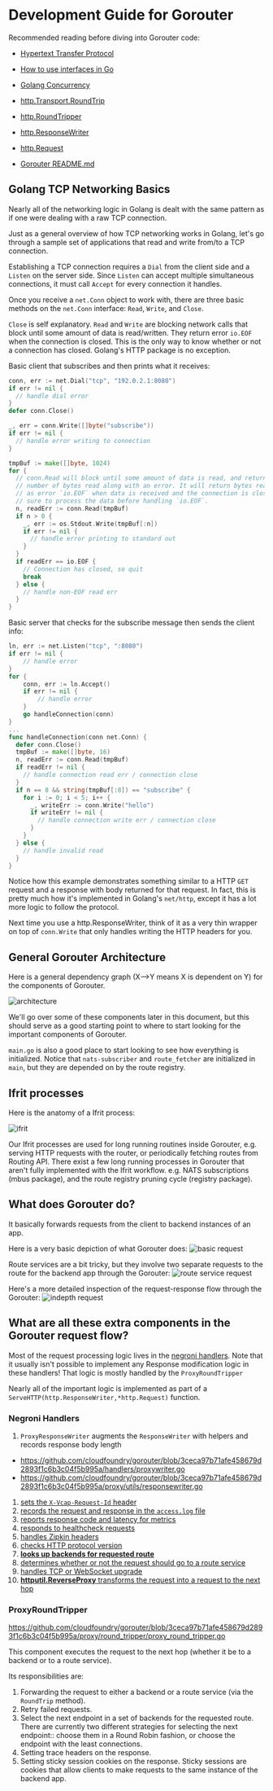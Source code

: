 # Development Guide for Gorouter

Recommended reading before diving into Gorouter code:
- [Hypertext Transfer Protocol](https://en.wikipedia.org/wiki/Hypertext_Transfer_Protocol#Message_format)
- [How to use interfaces in Go](http://jordanorelli.com/post/32665860244/how-to-use-interfaces-in-go)
- [Golang Concurrency](http://www.golangbootcamp.com/book/concurrency)
- [http.Transport.RoundTrip](https://golang.org/pkg/net/http/#Transport.RoundTrip)
- [http.RoundTripper](https://golang.org/pkg/net/http/#RoundTripper)
- [http.ResponseWriter](https://golang.org/pkg/net/http/#ResponseWriter)
- [http.Request](https://golang.org/pkg/net/http/#Request)

- [Gorouter README.md](https://github.com/cloudfoundry/gorouter)

## Golang TCP Networking Basics
Nearly all of the networking logic in Golang is dealt with the same pattern
as if one were dealing with a raw TCP connection.

Just as a general overview of how TCP networking works in Golang, let's go
through a sample set of applications that read and write from/to a TCP
connection.

Establishing a TCP connection requires a `Dial` from the client side and a
`Listen` on the server side. Since `Listen` can accept multiple simultaneous
connections, it must call `Accept` for every connection it handles.

Once you receive a `net.Conn` object to work with, there are three basic
methods on the `net.Conn` interface: `Read`, `Write`, and `Close`.

`Close` is self explanatory. `Read` and `Write` are blocking network calls that
block until some amount of data is read/written. They return error `io.EOF` when
the connection is closed. This is the only way to know whether or not a
connection has closed. Golang's HTTP package is no exception.

Basic client that subscribes and then prints what it receives:
```go
conn, err := net.Dial("tcp", "192.0.2.1:8080")
if err != nil {
  // handle dial error
}
defer conn.Close()

_, err = conn.Write([]byte("subscribe"))
if err != nil {
  // handle error writing to connection
}

tmpBuf := make([]byte, 1024)
for {
  // conn.Read will block until some amount of data is read, and returns the
  // number of bytes read along with an error. It will return bytes read as well
  // as error `io.EOF` when data is received and the connection is closed, so be
  // sure to process the data before handling `io.EOF`.
  n, readErr := conn.Read(tmpBuf)
  if n > 0 {
    _, err := os.Stdout.Write(tmpBuf[:n])
    if err != nil {
      // handle error printing to standard out
    }
  }
  if readErr == io.EOF {
    // Connection has closed, so quit
    break
  } else {
    // handle non-EOF read err
  }
}
```

Basic server that checks for the subscribe message then sends the client info:
```go
ln, err := net.Listen("tcp", ":8080")
if err != nil {
	// handle error
}
for {
	conn, err := ln.Accept()
	if err != nil {
		// handle error
	}
	go handleConnection(conn)
}
...
func handleConnection(conn net.Conn) {
  defer conn.Close()
  tmpBuf := make([]byte, 16)
  n, readErr := conn.Read(tmpBuf)
  if readErr != nil {
    // handle connection read err / connection close
  }
  if n == 8 && string(tmpBuf[:8]) == "subscribe" {
    for i := 0; i < 5; i++ {
      _, writeErr := conn.Write("hello")
      if writeErr != nil {
        // handle connection write err / connection close
      }
    }
  } else {
    // handle invalid read
  }
}
```

Notice how this example demonstrates something similar to a HTTP `GET` request
and a response with body returned for that request. In fact, this is pretty
much how it's implemented in Golang's `net/http`, except it has a lot more
logic to follow the protocol.

Next time you use a http.ResponseWriter, think of it as a very thin wrapper
on top of `conn.Write` that only handles writing the HTTP headers for you.

## General Gorouter Architecture

Here is a general dependency graph (X-->Y means X is dependent on Y) for
the components of Gorouter.

![architecture](https://cdn.rawgit.com/flawedmatrix/gorouter-architecture-docs/master/architecture.svg)

We'll go over some of these components later in this document, but this should
serve as a good starting point to where to start looking for the important
components of Gorouter.

`main.go` is also a good place to start looking to see how everything is
initialized. Notice that `nats-subscriber` and `route_fetcher` are initialized
in `main`, but they are depended on by the route registry.

## Ifrit processes
Here is the anatomy of a Ifrit process:

![ifrit](https://cdn.rawgit.com/flawedmatrix/gorouter-architecture-docs/master/ifrit.svg)

Our Ifrit processes are used for long running routines inside Gorouter,
e.g. serving HTTP requests with the router, or periodically fetching routes
from Routing API. There exist a few long running processes in Gorouter that
aren't fully implemented with the Ifrit workflow. e.g. NATS subscriptions
(mbus package), and the route registry pruning cycle (registry package).

## What does Gorouter do?
It basically forwards requests from the client to backend instances of an app.

Here is a very basic depiction of what Gorouter does:
![basic request](https://cdn.rawgit.com/flawedmatrix/gorouter-architecture-docs/master/basic_request.svg)

Route services are a bit tricky, but they involve two separate requests to
the route for the backend app through the Gorouter:
![route service request](https://cdn.rawgit.com/flawedmatrix/gorouter-architecture-docs/master/routeservice.svg)

Here's a more detailed inspection of the request-response flow through
the Gorouter:
![indepth request](https://cdn.rawgit.com/flawedmatrix/gorouter-architecture-docs/master/indepth_request.svg)

## What are all these extra components in the Gorouter request flow?
Most of the request processing logic lives in the [negroni
handlers](https://github.com/cloudfoundry/gorouter/blob/3ceca97b71afe458679d2893f1c6b3c04f5b995a/proxy/proxy.go#L107).
Note that it usually isn't possible to implement any Response modification logic
in these handlers! That logic is mostly handled by the `ProxyRoundTripper`

Nearly all of the important logic is implemented as part of a
`ServeHTTP(http.ResponseWriter,*http.Request)` function.

### Negroni Handlers
1. `ProxyResponseWriter` augments the `ResponseWriter` with helpers and records
  response body length
  - https://github.com/cloudfoundry/gorouter/blob/3ceca97b71afe458679d2893f1c6b3c04f5b995a/handlers/proxywriter.go
  - https://github.com/cloudfoundry/gorouter/blob/3ceca97b71afe458679d2893f1c6b3c04f5b995a/proxy/utils/responsewriter.go
1. [sets the `X-Vcap-Request-Id` header](https://github.com/cloudfoundry/gorouter/blob/3ceca97b71afe458679d2893f1c6b3c04f5b995a/handlers/request_id.go)
1. [records the request and response in the `access.log` file](https://github.com/cloudfoundry/gorouter/blob/3ceca97b71afe458679d2893f1c6b3c04f5b995a/handlers/access_log.go)
1. [reports response code and latency for metrics](https://github.com/cloudfoundry/gorouter/blob/3ceca97b71afe458679d2893f1c6b3c04f5b995a/handlers/reporter.go)
1. [responds to healthcheck requests](https://github.com/cloudfoundry/gorouter/blob/3ceca97b71afe458679d2893f1c6b3c04f5b995a/handlers/proxy_healthcheck.go)
1. [handles Zipkin headers](https://github.com/cloudfoundry/gorouter/blob/3ceca97b71afe458679d2893f1c6b3c04f5b995a/handlers/zipkin.go)
1. [checks HTTP protocol version](https://github.com/cloudfoundry/gorouter/blob/3ceca97b71afe458679d2893f1c6b3c04f5b995a/handlers/protocolcheck.go)
1. [**looks up backends for requested route**](https://github.com/cloudfoundry/gorouter/blob/3ceca97b71afe458679d2893f1c6b3c04f5b995a/handlers/lookup.go)
1. [determines whether or not the request should go to a route service](https://github.com/cloudfoundry/gorouter/blob/3ceca97b71afe458679d2893f1c6b3c04f5b995a/handlers/routeservice.go)
1. [handles TCP or WebSocket upgrade](https://github.com/cloudfoundry/gorouter/blob/3ceca97b71afe458679d2893f1c6b3c04f5b995a/proxy/proxy.go#L167)
1. [**httputil.ReverseProxy** transforms the request into a request to the next hop](https://golang.org/src/net/http/httputil/reverseproxy.go?h=ReverseProxy#L28)

### ProxyRoundTripper
https://github.com/cloudfoundry/gorouter/blob/3ceca97b71afe458679d2893f1c6b3c04f5b995a/proxy/round_tripper/proxy_round_tripper.go

This component executes the request to the next hop (whether it be to a backend or to a route service).

Its responsibilities are:
  1. Forwarding the request to either a backend or a route service (via the
    `RoundTrip` method).
  1. Retry failed requests.
  1. Select the next endpoint in a set of backends for the requested route.
    There are currently two different strategies for selecting the next
    endpoint:: choose them in a Round Robin fashion, or choose the endpoint
    with the least connections.
  1. Setting trace headers on the response.
  1. Setting sticky session cookies on the response. Sticky sessions are cookies
    that allow clients to make requests to the same instance of the backend app.
